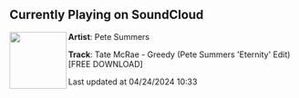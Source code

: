 ## Currently Playing on SoundCloud

[<img align="left" width="100" src="https://i1.sndcdn.com/artworks-XPzeeEHl567w08Ix-xmHhKw-t500x500.jpg">](https://soundcloud.com/hrly11/tate-mcrae-greedy-hrly-eternity-edit)

**Artist**: Pete Summers 

**Track**: Tate McRae - Greedy (Pete Summers 'Eternity' Edit)[FREE DOWNLOAD]

Last updated at 04/24/2024 10:33
